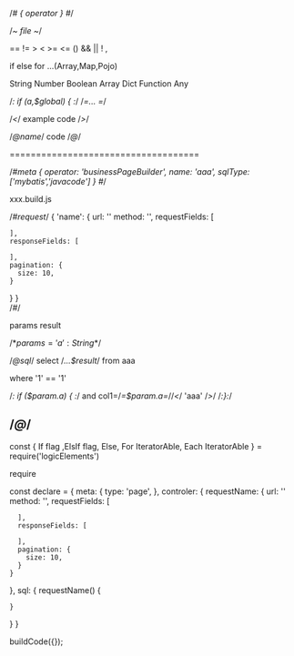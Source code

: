 [](https://www.npmjs.com/package/watchpack)


/*# 
{
  operator
}
#*/

/*~ 
file
~*/


== != > < >= <= () && || ! ,

if
else 
for 
...(Array,Map,Pojo)

String Number Boolean Array Dict Function Any

/*: if ($a,$$global) { :*/
/*=... =*/

/*<*/ example code /*>*/

/*@name*/ code /*@*/

====================================

/*#meta
{
  operator: 'businessPageBuilder',
  name: 'aaa',
  sqlType: ['mybatis','javacode']
}
#*/

xxx.build.js

/*#request*/
{
  'name': {
    url: ''
    method: '',
    requestFields: [
      
    ],
    responseFields: [
      
    ],
    pagination: {
      size: 10,
    }
  }
}  
/*#*/

params
result

/*$params = 'a' : String *$/

/*@sql*/
  select /*...$result*/ from aaa 
  
  where '1' == '1' 
  
  /*: if ($param.a) { :*/
    and col1=/*=$param.a=*//*<*/ 'aaa' /*>*/
  /*:}:*/
  
/*@*/
-------------------------------------




const {
  If flag ,ElsIf flag,  Else, For IteratorAble, Each IteratorAble
} = require('logicElements')

require

const declare = {
  meta: {
    type: 'page',
  },
  controler: {
    requestName: {
      url: ''
      method: '',
      requestFields: [
        
      ],
      responseFields: [
        
      ],
      pagination: {
        size: 10,
      }
    }
  },
  sql: {
    requestName() {
      
    }
  }
}

buildCode({});